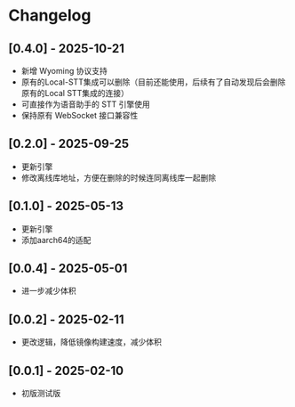 # Changelog

## [0.4.0] - 2025-10-21
- 新增 Wyoming 协议支持
- 原有的Local-STT集成可以删除（目前还能使用，后续有了自动发现后会删除原有的Local STT集成的连接）
- 可直接作为语音助手的 STT 引擎使用
- 保持原有 WebSocket 接口兼容性

## [0.2.0] - 2025-09-25
- 更新引擎
- 修改离线库地址，方便在删除的时候连同离线库一起删除

## [0.1.0] - 2025-05-13
- 更新引擎
- 添加aarch64的适配

## [0.0.4] - 2025-05-01
- 进一步减少体积

## [0.0.2] - 2025-02-11
- 更改逻辑，降低镜像构建速度，减少体积

## [0.0.1] - 2025-02-10
- 初版测试版
